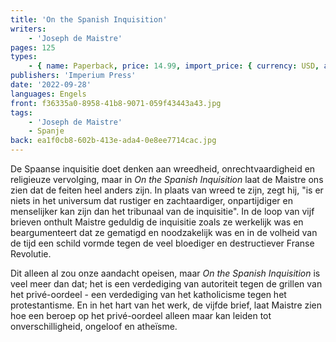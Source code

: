 ```yaml
---
title: 'On the Spanish Inquisition'
writers:
    - 'Joseph de Maistre'
pages: 125
types:
    - { name: Paperback, price: 14.99, import_price: { currency: USD, amount: 13.6 }, isbn: 978-1-922602-61-9 }
publishers: 'Imperium Press'
date: '2022-09-28'
languages: Engels
front: f36335a0-8958-41b8-9071-059f43443a43.jpg
tags:
    - 'Joseph de Maistre'
    - Spanje
back: ea1f0cb8-602b-413e-ada4-0e8ee7714cac.jpg
---
```


De Spaanse inquisitie doet denken aan wreedheid, onrechtvaardigheid en religieuze vervolging, maar in *On the Spanish Inquisition* laat de Maistre ons zien dat de feiten heel anders zijn. In plaats van wreed te zijn, zegt hij, "is er niets in het universum dat rustiger en zachtaardiger, onpartijdiger en menselijker kan zijn dan het tribunaal van de inquisitie". In de loop van vijf brieven onthult Maistre geduldig de inquisitie zoals ze werkelijk was en beargumenteert dat ze gematigd en noodzakelijk was en in de volheid van de tijd een schild vormde tegen de veel bloediger en destructiever Franse Revolutie.

Dit alleen al zou onze aandacht opeisen, maar *On the Spanish Inquisition* is veel meer dan dat; het is een verdediging van autoriteit tegen de grillen van het privé-oordeel - een verdediging van het katholicisme tegen het protestantisme. En in het hart van het werk, de vijfde brief, laat Maistre zien hoe een beroep op het privé-oordeel alleen maar kan leiden tot onverschilligheid, ongeloof en atheïsme.
